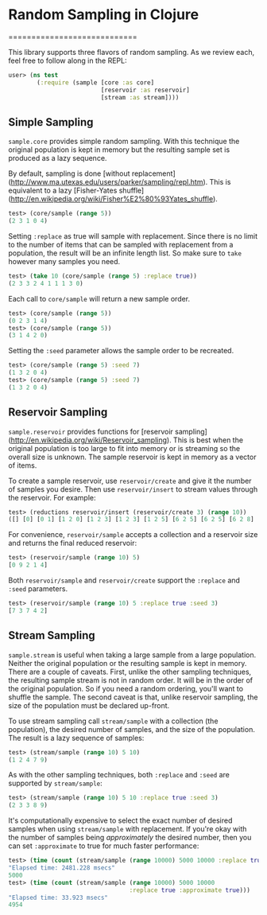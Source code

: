 
# Random Sampling in Clojure
============================

This library supports three flavors of random sampling. As we review
each, feel free to follow along in the REPL:

```clojure
user> (ns test
        (:require (sample [core :as core]
                          [reservoir :as reservoir]
                          [stream :as stream])))
```

## Simple Sampling

`sample.core` provides simple random sampling. With this technique the
original population is kept in memory but the resulting sample set is
produced as a lazy sequence.

By default, sampling is done [without replacement]
(http://www.ma.utexas.edu/users/parker/sampling/repl.htm). This
is equivalent to a lazy [Fisher-Yates shuffle]
(http://en.wikipedia.org/wiki/Fisher%E2%80%93Yates_shuffle).

```clojure
test> (core/sample (range 5))
(2 3 1 0 4)
```

Setting `:replace` as true will sample with replacement. Since there
is no limit to the number of items that can be sampled with
replacement from a population, the result will be an infinite length
list.  So make sure to `take` however many samples you need.

```clojure
test> (take 10 (core/sample (range 5) :replace true))
(2 3 3 2 4 1 1 1 3 0)
```

Each call to `core/sample` will return a new sample order.

```clojure
test> (core/sample (range 5))
(0 2 3 1 4)
test> (core/sample (range 5))
(3 1 4 2 0)
```

Setting the `:seed` parameter allows the sample order to be recreated.

```clojure
test> (core/sample (range 5) :seed 7)
(1 3 2 0 4)
test> (core/sample (range 5) :seed 7)
(1 3 2 0 4)
```

## Reservoir Sampling

`sample.reservoir` provides functions for [reservoir sampling]
(http://en.wikipedia.org/wiki/Reservoir_sampling). This is best when
the original population is too large to fit into memory or is
streaming so the overall size is unknown. The sample reservoir is kept
in memory as a vector of items.

To create a sample reservoir, use `reservoir/create` and give it the
number of samples you desire. Then use `reservoir/insert` to stream
values through the reservoir. For example:

```clojure
test> (reductions reservoir/insert (reservoir/create 3) (range 10))
([] [0] [0 1] [1 2 0] [1 2 3] [1 2 3] [1 2 5] [6 2 5] [6 2 5] [6 2 8] [6 2 8])
```

For convenience, `reservoir/sample` accepts a collection and a
reservoir size and returns the final reduced reservoir:

```clojure
test> (reservoir/sample (range 10) 5)
[0 9 2 1 4]
```

Both `reservoir/sample` and `reservoir/create` support the `:replace`
and `:seed` parameters.

```clojure
test> (reservoir/sample (range 10) 5 :replace true :seed 3)
[7 3 7 4 2]
```

## Stream Sampling

`sample.stream` is useful when taking a large sample from a large
population. Neither the original population or the resulting sample is
kept in memory. There are a couple of caveats. First, unlike the other
sampling techniques, the resulting sample stream is not in random
order. It will be in the order of the original population. So if you
need a random ordering, you'll want to shuffle the sample. The second
caveat is that, unlike reservoir sampling, the size of the population
must be declared up-front.

To use stream sampling call `stream/sample` with a collection (the
population), the desired number of samples, and the size of the
population. The result is a lazy sequence of samples:

```clojure
test> (stream/sample (range 10) 5 10)
(1 2 4 7 9)
```

As with the other sampling techniques, both `:replace` and `:seed` are
supported by `stream/sample`:

```clojure
test> (stream/sample (range 10) 5 10 :replace true :seed 3)
(2 3 3 8 9)
```

It's computationally expensive to select the exact number of desired
samples when using `stream/sample` with replacement. If you're okay
with the number of samples being *approximately* the desired number,
then you can set `:approximate` to true for much faster performance:

```clojure
test> (time (count (stream/sample (range 10000) 5000 10000 :replace true)))
"Elapsed time: 2481.228 msecs"
5000
test> (time (count (stream/sample (range 10000) 5000 10000
                                  :replace true :approximate true)))
"Elapsed time: 33.923 msecs"
4954
```
